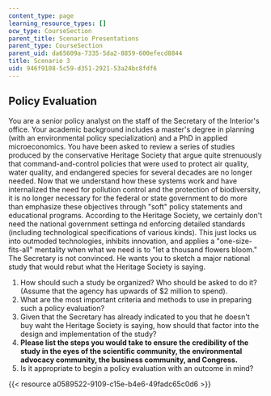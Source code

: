 ```yaml
---
content_type: page
learning_resource_types: []
ocw_type: CourseSection
parent_title: Scenario Presentations
parent_type: CourseSection
parent_uid: da65609a-7335-5da2-8859-600efecd8844
title: Scenario 3
uid: 946f9108-5c59-d351-2921-53a24bc8fdf6
---
```


Policy Evaluation
-----------------

You are a senior policy analyst on the staff of the Secretary of the Interior's office. Your academic background includes a master's degree in planning (with an environmental policy specialization) and a PhD in applied microeconomics. You have been asked to review a series of studies produced by the conservative Heritage Society that argue quite strenuously that command-and-control policies that were used to protect air quality, water quality, and endangered species for several decades are no longer needed. Now that we understand how these systems work and have internalized the need for pollution control and the protection of biodiversity, it is no longer necessary for the federal or state government to do more than emphasize these objectives through "soft" policy statements and educational programs. According to the Heritage Society, we certainly don't need the national government settinga nd enforcing detailed standards (including technological specifications of various kinds). This just locks us into outmoded technologies, inhibits innovation, and applies a "one-size-fits-all" mentality when what we need is to "let a thousand flowers bloom." The Secretary is not convinced. He wants you to sketch a major national study that would rebut what the Heritage Society is saying.

1.  How should such a study be organized? Who should be asked to do it? (Assume that the agency has upwards of $2 million to spend).
2.  What are the most important criteria and methods to use in preparing such a policy evaluation?
3.  Given that the Secretary has already indicated to you that he doesn't buy waht the Heritage Society is saying, how should that factor into the design and implementation of the study?
4.  **Please list the steps you would take to ensure the credibility of the study in the eyes of the scientific community, the environmental advocacy community, the business community, and Congress.**
5.  Is it appropriate to begin a policy evaluation with an outcome in mind?

{{< resource a0589522-9109-c15e-b4e6-49fadc65c0d6 >}}